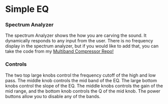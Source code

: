 # Simple EQ

### Spectrum Analyzer
The spectrum Analyzer shows the how you are carving the sound. It dynamically responds to any input from the user. There is no frequency display in the spectrum analyzer, but if you would like to add that, you can take the code from my [Multiband Compressor Repo!]()

### Controls
The two top large knobs control the frequency cutoff of the high and low pass. The middle knob controls the mid band of the EQ. The large bottom knobs control the slope of the EQ. The middle knobs controls the gain of the mid range, and the bottom knob controls the Q of the mid knob. The power buttons allow you to disable any of the bands. 
